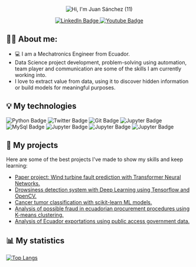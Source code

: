 <div align="center">

  ![Hi, I'm Juan Sánchez (11)](https://github.com/juasesan/juasesan/assets/51239155/55ea1b72-e51b-4428-8fa5-f96c561b0b27)
  
  <a href="https://www.linkedin.com/in/juasesan/">
    <img src="https://img.shields.io/badge/LinkedIn-blue?style=for-the-badge&logo=linkedin&logoColor=white" alt="LinkedIn Badge"/>
  </a>
  <a href="https://www.instagram.com/juasesan/">
    <img src="https://img.shields.io/badge/Instagram-red?style=for-the-badge&logo=instagram&logoColor=white" alt="Youtube Badge"/>
  </a>
  
</div>


🧑🏽 About me:
---

- 💻 I am a Mechatronics Engineer from Ecuador.
- Data Science project development, problem-solving using automation, team player and communication are some of the skills I am currently working into. 
- I love to extract value from data, using it to discover hidden information or build models for meaningful purposes.

💡 My technologies
---
<div id="badges">
  <img src="https://img.shields.io/badge/Python-yellow?style=for-the-badge&logo=python&logoColor=blue" alt="Python Badge"/>
  <img src="https://img.shields.io/badge/Tensorflow-white?style=for-the-badge&logo=tensorflow&logoColor=orange" alt="Twitter Badge"/>
  <img src="https://img.shields.io/badge/Git-black?style=for-the-badge&logo=git&logoColor=white" alt="Git Badge"/>
  <img src="https://img.shields.io/badge/Jupyter-green?style=for-the-badge&logo=Jupyter&logoColor=black" alt="Jupyter Badge"/>
  <img src="https://img.shields.io/badge/MySql-blue?style=for-the-badge&logo=MySql&logoColor=white" alt="MySql Badge"/>
  <img src="https://img.shields.io/badge/RaspberryPi-red?style=for-the-badge&logo=RaspberryPi&logoColor=white" alt="Jupyter Badge"/>
  <img src="https://img.shields.io/badge/Pytorch-white?style=for-the-badge&logo=Pytorch&logoColor=red" alt="Jupyter Badge"/>
  <img src="https://img.shields.io/badge/Spark-blue?style=for-the-badge&logo=apachespark&logoColor=red" alt="Jupyter Badge"/>
  
</div>

📝 My projects
---
Here are some of the best projects I've made to show my skills and keep learning:
- <a href="https://github.com/sofia604/Transformers_Torvis">Paper project: Wind turbine fault prediction with Transformer Neural Networks.</a>
- <a href="https://github.com/Taws-Espol/camera_recognition">Drowsiness detection system with Deep Learning using Tensorflow and OpenCV.</a>
- <a href="https://github.com/juasesan/MLP-cancer-classification">Cancer tumor classification with scikit-learn ML models.</a>
- <a href="https://github.com/juasesan/RedFlag_analysis">Analysis of possible fraud in ecuadorian procurement procedures using K-means clustering.</a>
- <a href="https://github.com/juasesan/Ecuador_exportations_analysis">Analysis of Ecuador exportations using public access government data.</a>

📊 My statistics
---

[![Top Langs](https://github-readme-stats.vercel.app/api/top-langs/?username=juasesan&size_weight=0&count_weight=1&layout=compact&theme=vision-friendly-dark&exclude_repo=wire_harness_segmentation,Programacion-Basica_Platzi)](https://github.com/anuraghazra/github-readme-stats)

<!---
juasesan/juasesan is a ✨ special ✨ repository because its `README.md` (this file) appears on your GitHub profile.
You can click the Preview link to take a look at your changes.
--->
